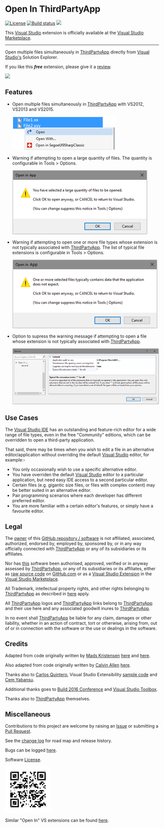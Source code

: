 [AppVeyorProjectUrl]: https://ci.appveyor.com/project/GregTrevellick/openinapp-launcher
[AppVeyorProjectBuildStatusBadgeSvg]: https://ci.appveyor.com/api/projects/status/0vwmtcboontemltq?svg=true
[GitHubPagesURL]: https://gregtrevellick.github.io/OpenInApp.Launcher/
[GitHubRepoURL]: https://github.com/GregTrevellick/OpenInApp.Launcher
[GitHubRepoIssuesURL]: https://github.com/GregTrevellick/OpenInApp.Launcher/issues
[GitHubRepoPullRequestsURL]: https://github.com/GregTrevellick/OpenInApp.Launcher/pulls
[ThirdPartyAppHomePage]: http://www.GregtGregt.net/
[ThirdPartyAppOfficialLogo]: ThirdPartyLogoGregtGregt.png 
<!--GregtGregt source url-->
[VersionNumberBadgeURL]: https://vsmarketplacebadge.apphb.com/version/GregTrevellick.OpenInGregtGregt.svg
[VisualStudioURL]: https://www.visualstudio.com/
[VSMarketplaceUrl]: https://marketplace.visualstudio.com/items?itemName=GregTrevellick.OpenInGregtGregt
[VSMarketplaceReviewsUrl]: https://marketplace.visualstudio.com/items?itemName=GregTrevellick.OpenInGregtGregt#review-details

# Open In ThirdPartyApp

[![License](https://img.shields.io/github/license/gittools/gitlink.svg)](/LICENSE.txt)
[![Build status][AppVeyorProjectBuildStatusBadgeSvg]][AppVeyorProjectUrl]
[![][VersionNumberBadgeURL]][VSMarketplaceUrl]

This [Visual Studio][VisualStudioURL] extension is officially available at the [Visual Studio Marketplace][VSMarketplaceUrl].

---------------------------------------

<!--COPY START FOR VS GALLERY-->

Open multiple files simultaneously in [ThirdPartyApp][ThirdPartyAppHomePage] directly from [Visual Studio's][VisualStudioURL] Solution Explorer.

If you like this ***free*** extension, please give it a [review][VSMarketplaceReviewsUrl].

[![][ThirdPartyAppOfficialLogo]][ThirdPartyAppHomePage]

## Features

- Open multiple files simultaneously in [ThirdPartyApp][ThirdPartyAppHomePage] with VS2012, VS2013 and VS2015.

  ![](ReadMeScreenShot_ContextMenu.png)

- Warning if attempting to open a large quantity of files. The quantity is configurable in Tools > Options.

  ![](../../ReadMeScreenShot_WarningLargeQuantity.png)

- Warning if attempting to open one or more file types whose extension is not typically associated with [ThirdPartyApp][ThirdPartyAppHomePage]. The list of typical file extensions is configurable in Tools > Options.

  ![](../../ReadMeScreenShot_WarningNonTypical.png)

- Option to supress the warning message if attempting to open a file whose extension is not typically associated with [ThirdPartyApp][ThirdPartyAppHomePage].

  ![](ReadMeScreenShot_OptionsGeneral.png)

## Use Cases

The [Visual Studio IDE][VisualStudioURL] has an outstanding and feature-rich editor for a wide range of file types, even in the free "Community" editions, which can be overridden to open a third-party application.

That said, there may be times when you wish to edit a file in an alternative editor/application without overriding the default [Visual Studio][VisualStudioURL] editor, for example:-

- You only occasionally wish to use a specific alternative editor.
- You have overriden the default [Visual Studio][VisualStudioURL] editor to a particular application, but need easy IDE access to a second particular editor.
- Certain files (e.g. gigantic size files, or files with complex content) may be better suited in an alternative editor.
- Pair programming scenarios where each developer has different preferred editor.
- You are more familiar with a certain editor's features, or simply have a favourite editor.

<!--COPY END FOR VS GALLERY-->

## Legal

The [owner](https://github.com/GregTrevellick) of this [GitHub repository / software][GitHubRepoURL] is not affiliated, associated, authorized, endorsed by, employed by, sponsored by, or in any way officially connected with [ThirdPartyApp][ThirdPartyAppHomePage] or any of its subsidiaries or its affiliates.

Nor has [this][GitHubRepoURL] software been authorised, approved, verified or in anyway assessed by [ThirdPartyApp][ThirdPartyAppHomePage], or any of its subsidiaries or its affiliates, either as [raw source code][GitHubRepoURL] on [GitHub.com](https://github.com/) or as a [Visual Studio Extension][VSMarketplaceUrl] in the [Visual Studio Marketplace](https://marketplace.visualstudio.com/vs).

All Trademark, intellectual property rights, and other rights belonging to [ThirdPartyApp][ThirdPartyAppHomePage] as described in [here][ThirdPartyAppHomePage] apply.

All [ThirdPartyApp][ThirdPartyAppHomePage] logos and [ThirdPartyApp][ThirdPartyAppHomePage] links belong to [ThirdPartyApp][ThirdPartyAppHomePage] and their use here and any associated goodwill inures to [ThirdPartyApp][ThirdPartyAppHomePage].

In no event shall [ThirdPartyApp][ThirdPartyAppHomePage] be liable for any claim, damages or other liability, whether in an action of contract, tort or otherwise, arising from, out of or in connection with the software or the use or dealings in the software.

## Credits

Adapted from code originally written by [Mads Kristensen](https://github.com/madskristensen) [here](https://github.com/madskristensen/OpenInSublimeText/ "Open in Sublime Text") and [here](https://github.com/madskristensen/OpenInVsCode "Open in Visual Studio Code").

Also adapted from code originally written by [Calvin Allen](https://github.com/CalvinAllen) [here](https://github.com/CalvinAllen/OpenInNotepadPlusPlus).

Thanks also to [Carlos Quintero](http://www.visualstudioextensibility.com/), Visual Studio Extensibility [sample code](https://github.com/visualstudioextensibility/VSX-Samples) and [Cem Yabansu](https://github.com/cemyabansu).

Additional thanks goes to [Build 2016 Conference](https://channel9.msdn.com/Events/Build/2016/B886) and [Visual Studio Toolbox](https://channel9.msdn.com/Shows/Visual-Studio-Toolbox/Extensions-by-Mads-Kristensen).

Thanks also to [ThirdPartyApp][ThirdPartyAppHomePage] themselves.

## Miscellaneous

Contributions to this project are welcome by raising an [Issue][GitHubRepoIssuesURL] or submitting a [Pull Request][GitHubRepoPullRequestsURL].

See the [change log](CHANGELOG.md) for road map and release history.

Bugs can be logged [here][GitHubRepoIssuesURL].

Software [License](/LICENSE.txt).

[![](chart.png)][GitHubPagesURL]

Similar "Open In" VS extensions can be found [here](https://marketplace.visualstudio.com/search?term=trevellick&target=VS&sortBy=Relevance).
